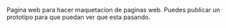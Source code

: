 Pagina web para hacer maquetacion de paginas web.
Puedes publicar un prototipo para que puedan ver que esta pasando.
